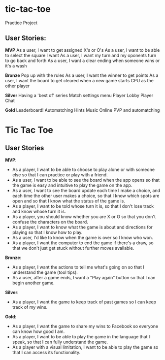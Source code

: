 # tic-tac-toe

Practice Project

## User Stories:

**MVP**
As a user, I want to get assigned X's or O's
As a user, I want to be able to select the square I want
As a user, I want my turn and my oponents turn to go back and forth
As a user, I want a clear ending when someone wins or it's a wash

**Bronze**
Pop up with the rules
As a user, I want the winner to get points
As a user, I want the board to get cleared when a new game starts
CPU as the other player

**Silver**
Having a 'best of' series
Match settings menu
Player Lobby
Player Chat

**Gold**
Leaderboard!
Automatching
Hints
Music
Online PVP and automatching



# Tic Tac Toe

## User Stories

**MVP**:

- As a player, I want to be able to choose to play alone or with someone else so that I can practice or play with a friend.
- As a user, I want to be able to see the board when the app opens so that the game is easy and intuitive to play the game on the app.
- As a user, I want to see the board update each time I make a choice, and each time the other user makes a choice, so that I know which spots are open and so that I know what the status of the game is.
- As a player, I want to be told whose turn it is, so that I don't lose track and know whose turn it is.
- As a player, you should know whether you are X or O so that you don't confuse the characters on the board.
- As a player, I want to know what the game is about and directions for playing so that I know how to play.
- As a user, I'd like to know when the game is over so I know who won.
- As a player, I want the computer to end the game if there's a draw, so that we don't just get stuck without further moves available.

**Bronze**:

- As a player, I want the actions to tell me what's going on so that I understand the game (tool tips).
- As a user, after a game ends, I want a "Play again" button so that I can begin another game.

**Silver**:

- As a player, I want the game to keep track of past games so I can keep track of my wins.

**Gold**:

- As a player, I want the game to share my wins to Facebook so everyone can know how good I am.
- As a player, I want to be able to play the game in the language that I speak, so that I can fully understand the game.
- As a player with a visual limitation, I want to be able to play the game so that I can access its functionality.